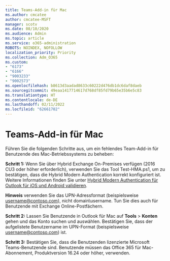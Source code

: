 ```yaml
---
title: Teams-Add-in für Mac
ms.author: cmcatee
author: cmcatee-MSFT
manager: scotv
ms.date: 08/10/2020
ms.audience: Admin
ms.topic: article
ms.service: o365-administration
ROBOTS: NOINDEX, NOFOLLOW
localization_priority: Priority
ms.collection: Adm_O365
ms.custom:
- "6173"
- "6166"
- "9003233"
- "9002573"
ms.openlocfilehash: b8613d3aadad8633c60222d476db1dc6daf8daeb
ms.sourcegitcommit: 49eaa1417714617d768df85fd79b65e35b6e5c83
ms.translationtype: HT
ms.contentlocale: de-DE
ms.lasthandoff: 02/11/2022
ms.locfileid: "62661702"
---
```

# <a name="teams-add-in-for-mac"></a>Teams-Add-in für Mac

Führen Sie die folgenden Schritte aus, um ein fehlendes Team-Add-in für Benutzende des Mac-Betriebssystems zu beheben:

**Schritt 1:** Wenn Sie über Hybrid Exchange On-Premises verfügen (2016 CU3 oder höher erforderlich), verwenden Sie das Tool Test-HMA.ps1, um zu bestätigen, dass die Hybrid Modern Authentication korrekt konfiguriert ist. Weitere Informationen finden Sie unter [Hybrid Modern Authentication für Outlook für iOS und Android validieren](https://aka.ms/TestHMAEAS).  

**Hinweis** verwenden Sie das UPN-Adressformat (beispielsweise [username@contoso.com](mailto:username@contoso.com)), nicht domain\username. Tun Sie dies auch für Benutzende mit Exchange Online-Postfächern.

**Schritt 2:** Lassen Sie Benutzende in Outlook für Mac auf **Tools** > **Konten** gehen und das Konto suchen und auswählen. Bestätigen Sie, dass der aufgelistete Benutzername im UPN-Format (beispielsweise [username@contoso.com](mailto:username@contoso.com)) ist.

**Schritt 3:** Bestätigen Sie, dass die Benutzenden lizenzierte Microsoft Teams-Benutzende sind. Benutzende müssen das Office 365 für Mac-Abonnement, Produktversion 16.24 oder höher, verwenden.